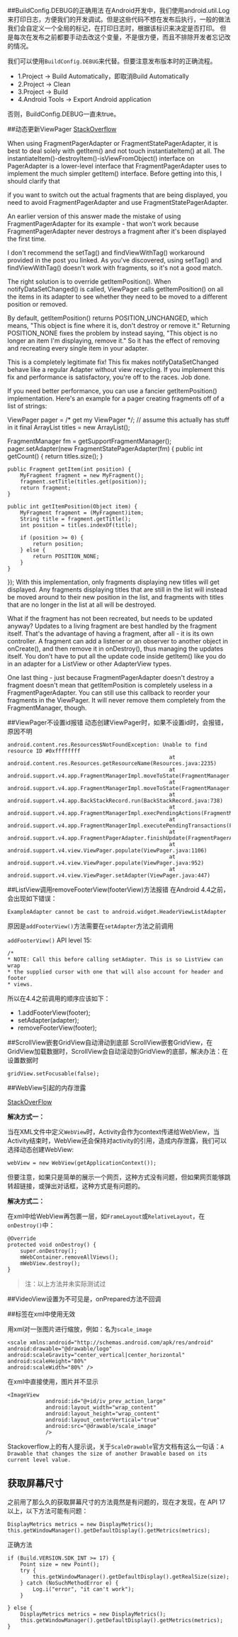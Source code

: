 ##BuildConfig.DEBUG的正确用法
在Android开发中，我们使用android.util.Log来打印日志，方便我们的开发调试。但是这些代码不想在发布后执行，一般的做法我们会自定义一个全局的标记，在打印日志时，根据该标识来决定是否打印。
但是每次在发布之前都要手动去改这个变量，不是很方便，而且不排除开发者忘记改的情况。

我们可以使用`BuildConfig.DEBUG`来代替。但要注意发布版本时的正确流程。

- 1.Project -> Build Automatically，即取消Build Automatically
- 2.Project -> Clean
- 3.Project -> Build
- 4.Android Tools -> Export Android application

否则，BuildConfig.DEBUG一直未true。

##动态更新ViewPager
[StackOverflow](http://stackoverflow.com/questions/10849552/update-viewpager-dynamically/10852046#10852046)


When using FragmentPagerAdapter or FragmentStatePagerAdapter, it is best to deal solely with getItem() and not touch instantiateItem() at all. The instantiateItem()-destroyItem()-isViewFromObject() interface on PagerAdapter is a lower-level interface that FragmentPagerAdapter uses to implement the much simpler getItem() interface.
Before getting into this, I should clarify that

if you want to switch out the actual fragments that are being displayed, you need to avoid FragmentPagerAdapter and use FragmentStatePagerAdapter.

An earlier version of this answer made the mistake of using FragmentPagerAdapter for its example - that won't work because FragmentPagerAdapter never destroys a fragment after it's been displayed the first time.

I don't recommend the setTag() and findViewWithTag() workaround provided in the post you linked. As you've discovered, using setTag() and findViewWithTag() doesn't work with fragments, so it's not a good match.

The right solution is to override getItemPosition(). When notifyDataSetChanged() is called, ViewPager calls getItemPosition() on all the items in its adapter to see whether they need to be moved to a different position or removed.

By default, getItemPosition() returns POSITION_UNCHANGED, which means, "This object is fine where it is, don't destroy or remove it." Returning POSITION_NONE fixes the problem by instead saying, "This object is no longer an item I'm displaying, remove it." So it has the effect of removing and recreating every single item in your adapter.

This is a completely legitimate fix! This fix makes notifyDataSetChanged behave like a regular Adapter without view recycling. If you implement this fix and performance is satisfactory, you're off to the races. Job done.

If you need better performance, you can use a fancier getItemPosition() implementation. Here's an example for a pager creating fragments off of a list of strings:

ViewPager pager = /* get my ViewPager */;
// assume this actually has stuff in it
final ArrayList<String> titles = new ArrayList<String>();

FragmentManager fm = getSupportFragmentManager();
pager.setAdapter(new FragmentStatePagerAdapter(fm) {
    public int getCount() {
        return titles.size();
    }

    public Fragment getItem(int position) {
        MyFragment fragment = new MyFragment();
        fragment.setTitle(titles.get(position));
        return fragment;
    }

    public int getItemPosition(Object item) {
        MyFragment fragment = (MyFragment)item;
        String title = fragment.getTitle();
        int position = titles.indexOf(title);

        if (position >= 0) {
            return position;
        } else {
            return POSITION_NONE;
        }
    }
});
With this implementation, only fragments displaying new titles will get displayed. Any fragments displaying titles that are still in the list will instead be moved around to their new position in the list, and fragments with titles that are no longer in the list at all will be destroyed.

What if the fragment has not been recreated, but needs to be updated anyway? Updates to a living fragment are best handled by the fragment itself. That's the advantage of having a fragment, after all - it is its own controller. A fragment can add a listener or an observer to another object in onCreate(), and then remove it in onDestroy(), thus managing the updates itself. You don't have to put all the update code inside getItem() like you do in an adapter for a ListView or other AdapterView types.


One last thing - just because FragmentPagerAdapter doesn't destroy a fragment doesn't mean that getItemPosition is completely useless in a FragmentPagerAdapter. You can still use this callback to reorder your fragments in the ViewPager. It will never remove them completely from the FragmentManager, though.

##ViewPager不设置id报错
动态创建ViewPager时，如果不设置id时，会报错，原因不明
	
	android.content.res.Resources$NotFoundException: Unable to find resource ID #0xffffffff
                                                       at android.content.res.Resources.getResourceName(Resources.java:2235)
                                                       at android.support.v4.app.FragmentManagerImpl.moveToState(FragmentManager.java:1059)
                                                       at android.support.v4.app.FragmentManagerImpl.moveToState(FragmentManager.java:1248)
                                                       at android.support.v4.app.BackStackRecord.run(BackStackRecord.java:738)
                                                       at android.support.v4.app.FragmentManagerImpl.execPendingActions(FragmentManager.java:1613)
                                                       at android.support.v4.app.FragmentManagerImpl.executePendingTransactions(FragmentManager.java:570)
                                                       at android.support.v4.app.FragmentPagerAdapter.finishUpdate(FragmentPagerAdapter.java:141)
                                                       at android.support.v4.view.ViewPager.populate(ViewPager.java:1106)
                                                       at android.support.v4.view.ViewPager.populate(ViewPager.java:952)
                                                       at android.support.v4.view.ViewPager.setAdapter(ViewPager.java:447)
                                                       
                                                      
##ListView调用removeFooterView(footerView)方法报错
在Android 4.4之前，会出现如下错误：

	ExampleAdapter cannot be cast to android.widget.HeaderViewListAdapter
	
原因是`addFooterView()`方法需要在`setAdapter`方法之前调用

`addFooterView()` API level 15:

	/*
    * NOTE: Call this before calling setAdapter. This is so ListView can wrap
    * the supplied cursor with one that will also account for header and footer
    * views.
    
所以在4.4之前调用的顺序应该如下：

- 1.addFooterView(footer);
- setAdapter(adapter);
- removeFooterView(footer);

##ScrollView嵌套GridView自动滑动到底部
ScrollView嵌套GridView，在GridView加载数据时，ScrollView会自动滚动到GridView的底部，解决办法：在设置数据时

	gridView.setFocusable(false);
	
##WebView引起的内存泄露

[StackOverFlow](http://stackoverflow.com/questions/3130654/memory-leak-in-webview)

**解决方式一：**

当在XML文件中定义`WebView`时，Activity会作为context传递给WebView，当Activity结束时，WebView还会保持对activity的引用，造成内存泄露，我们可以选择动态创建WebView:

	webView = new WebView(getApplicationContext());
	
但要注意，如果只是简单的展示一个网页，这种方式没有问题，但如果网页能够跳转超链接，或弹出对话框，这种方式是有问题的。

**解决方式二：**

在xml中给WebView再包裹一层，如`FrameLayout`或`RelativeLayout`，在`onDestroy()`中：

	@Override
    protected void onDestroy() {
        super.onDestroy();
        mWebContainer.removeAllViews();
        mWebView.destroy();
    }
    
> 注：以上方法并未实际测试过

##VideoView设置为不可见是，onPrepared方法不回调

##<scale/>标签在xml中使用无效

用xml对一张图片进行缩放，例如：名为`scale_image`

	<scale xmlns:android="http://schemas.android.com/apk/res/android"
    android:drawable="@drawable/logo"
    android:scaleGravity="center_vertical|center_horizontal"
    android:scaleHeight="80%"
    android:scaleWidth="80%" />
    
在xml中直接使用，图片并不显示

	<ImageView
                android:id="@+id/iv_prev_action_large"
                android:layout_width="wrap_content"
                android:layout_height="wrap_content"
                android:layout_centerVertical="true"
                android:src="@drawable/scale_image"
                />
                
 Stackoverflow上的有人提示说，关于`ScaleDrawable`官方文档有这么一句话：`A Drawable that changes the size of another Drawable based on its current level value. `

## 获取屏幕尺寸
之前用了那么久的获取屏幕尺寸的方法竟然是有问题的，现在才发现，在 API 17 以上，以下方法可能有问题：

```
DisplayMetrics metrics = new DisplayMetrics();
this.getWindowManager().getDefaultDisplay().getMetrics(metrics);
```
正确方法
```
if (Build.VERSION.SDK_INT >= 17) {
	Point size = new Point();
	try {
		this.getWindowManager().getDefaultDisplay().getRealSize(size);
	} catch (NoSuchMethodError e) {
		Log.i("error", "it can't work");
	}

} else {
	DisplayMetrics metrics = new DisplayMetrics();
	this.getWindowManager().getDefaultDisplay().getMetrics(metrics);
}
```
